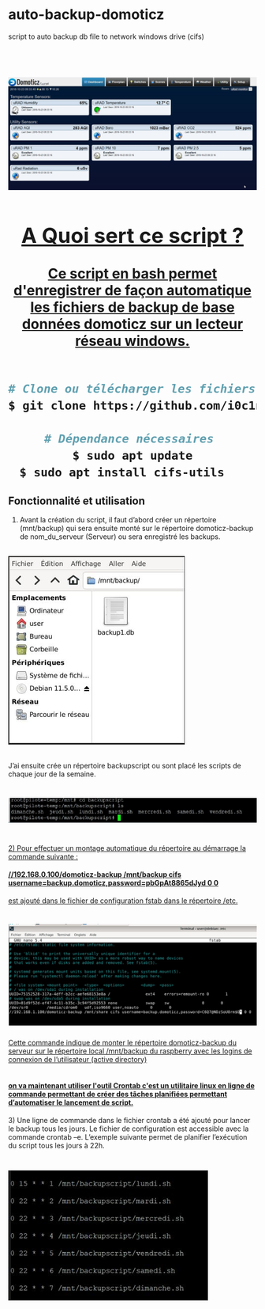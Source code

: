 # auto-backup-domoticz
script to auto backup db file to network windows drive (cifs)

<h1 align="center">
  <br>
  <a href="https://github.com/i0c1n/auto-backup-domoticz"><img src="/jpg/screen.jpg?raw=true" alt="Logo" 
 </h1>

## A Quoi sert ce script ? 

Ce script en bash permet d'enregistrer de façon automatique les fichiers de backup de base données domoticz sur un lecteur réseau windows.
    <br>
    </br>
  
  
 ```bash
# Clone ou télécharger les fichiers bash 
$ git clone https://github.com/i0c1n/auto-backup-domoticz

# Dépendance nécessaires 
$ sudo apt update
$ sudo apt install cifs-utils   
```
    
## Fonctionnalité et utilisation

1)  Avant la création du script, il faut d’abord créer un répertoire (mnt/backup) qui sera ensuite monté sur le répertoire domoticz-backup de nom_du_serveur (Serveur) ou sera enregistré les backups.
  

  <br>
  <a href="https://github.com/i0c1n/auto-backup-domoticz"><img src="/jpg/folder.JPG?raw=true" alt="Logo" 
 </h1>
  </a>
  
  <br>J’ai ensuite crée un répertoire backupscript ou sont placé les scripts de chaque jour de
la semaine.</br>
    
    
  <h1>
  <a href="https://github.com/i0c1n/auto-backup-domoticz"><img src="/jpg/Capture2.jpg?raw=true" alt="Logo" 
 </a>
 </h1>
  
 
  <br>2) Pour effectuer un montage automatique du répertoire au démarrage la
commande suivante : <h4>//192.168.0.100/domoticz-backup /mnt/backup cifs
  username=backup.domoticz,password=pbGpAt8865dJyd 0 0</h4> est ajouté dans
le fichier de configuration fstab dans le répertoire /etc.</br>

  <h1>
  <a href="https://github.com/i0c1n/auto-backup-domoticz"><img src="/jpg/fstab.jpg?raw=true" alt="Logo" 
 </a>
 </h1>

Cette commande indique de monter le répertoire domoticz-backup du serveur sur le
répertoire local /mnt/backup du raspberry avec les logins de connexion de
l’utilisateur (active directory)

<h4><br> on va maintenant utiliser l'outil Crontab c'est un utilitaire linux en ligne de commande permettant de créer des tâches
planifiées permettant d’automatiser le lancement de script.</br></h4>

<a>3) Une ligne de commande dans le fichier crontab a été ajouté pour lancer le
backup tous les jours.
Le fichier de configuration est accessible avec la commande crontab –e.
L’exemple suivante permet de planifier l’exécution du script tous les jours à 22h.</a>

  <h1>
  <a href="https://github.com/i0c1n/auto-backup-domoticz"><img src="/jpg/backup.jpg?raw=true" alt="Logo" 
 </a>
 </h1>
    
    
    
    
